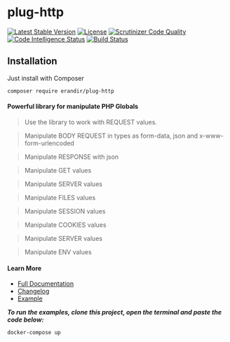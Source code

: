 # plug-http

[![Latest Stable Version](https://poser.pugx.org/erandir/plug-http/v/stable)](https://packagist.org/packages/erandir/plug-http)
[![License](https://poser.pugx.org/erandir/plug-http/license)](https://packagist.org/packages/erandir/plug-http)
[![Scrutinizer Code Quality](https://scrutinizer-ci.com/g/erandirjunior/plug-http/badges/quality-score.png?b=master)](https://scrutinizer-ci.com/g/erandirjunior/plug-http/?branch=master)
[![Code Intelligence Status](https://scrutinizer-ci.com/g/erandirjunior/plug-http/badges/code-intelligence.svg?b=master)](https://scrutinizer-ci.com/code-intelligence)
[![Build Status](https://scrutinizer-ci.com/g/erandirjunior/plug-http/badges/build.png?b=master)](https://scrutinizer-ci.com/g/erandirjunior/plug-http/build-status/master)

## Installation

Just install with Composer

`composer require erandir/plug-http`


#### Powerful library for manipulate PHP Globals

> Use the library to work with REQUEST values.

> Manipulate BODY REQUEST in types as form-data, json and x-www-form-urlencoded

> Manipulate RESPONSE with json

> Manipulate GET values

> Manipulate SERVER values

> Manipulate FILES values

> Manipulate SESSION values

> Manipulate COOKIES values

> Manipulate SERVER values

> Manipulate ENV values

#### Learn More

* <a href="https://github.com/erandirjunior/plug-http/blob/master/doc/installation.md">Full Documentation</a>
* <a href="https://github.com/erandirjunior/plug-http/blob/master/doc/changelog.md">Changelog</a>
* <a href="https://github.com/erandirjunior/plug-http/tree/master/example">Example</a>

***To run the examples, clone this project, open the terminal and paste the code below:***
```bash
docker-compose up
```